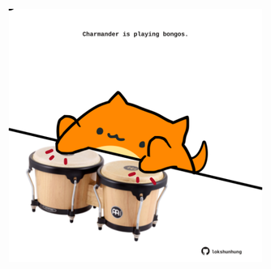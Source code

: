 <!-- built at 30/01/2022, 24:01:12 UTC -->
<p align="center">
  <img width="500" height="500" src="./ReadmeImage.svg">
</p>
